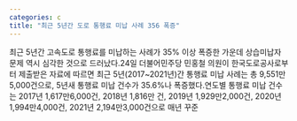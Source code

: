 ```yaml
---
categories: c
title: "최근 5년간 도로 통행료 미납 사례 356 폭증"
---
```

최근 5년간 고속도로 통행료를 미납하는 사례가 35% 이상 폭증한 가운데 상습미납자 문제 역시 심각한 것으로 드러났다.24일 더불어민주당 민홍철 의원이 한국도로공사로부터 제출받은 자료에 따르면 최근 5년(2017~2021년)간 통행료 미납 사례는 총 9,551만5,000건으로, 5년새 통행료 미납 건수가 35.6%나 폭증했다.연도별 통행료 미납 건수는 2017년 1,617만6,000건, 2018년 1,816만 건, 2019년 1,929만2,000건, 2020년 1,994만4,000건, 2021년 2,194만3,000건으로 매년 꾸준